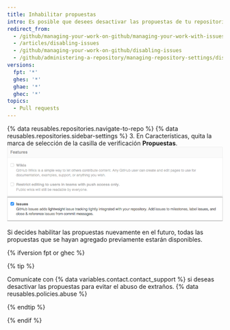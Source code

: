 ```yaml
---
title: Inhabilitar propuestas
intro: Es posible que desees desactivar las propuestas de tu repositorio en caso de que no aceptes contribuciones o informes de errores.
redirect_from:
  - /github/managing-your-work-on-github/managing-your-work-with-issues-and-pull-requests/disabling-issues
  - /articles/disabling-issues
  - /github/managing-your-work-on-github/disabling-issues
  - /github/administering-a-repository/managing-repository-settings/disabling-issues
versions:
  fpt: '*'
  ghes: '*'
  ghae: '*'
  ghec: '*'
topics:
  - Pull requests
---
```


{% data reusables.repositories.navigate-to-repo %}
{% data reusables.repositories.sidebar-settings %}
3. En Características, quita la marca de selección de la casilla de verificación **Propuestas**. ![Casilla de verificación Eliminar propuestas](/assets/images/help/issues/issues_settings_remove_from_repo.png)

Si decides habilitar las propuestas nuevamente en el futuro, todas las propuestas que se hayan agregado previamente estarán disponibles.

{% ifversion fpt or ghec %}

{% tip %}

Comunícate con {% data variables.contact.contact_support %} si deseas desactivar las propuestas para evitar el abuso de extraños.
{% data reusables.policies.abuse %}

{% endtip %}

{% endif %}
